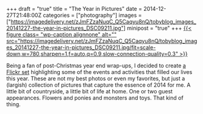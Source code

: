 +++
draft = "true"
title = "The Year in Pictures"
date = 2014-12-27T21:48:00Z
categories = ["photography"]
images = ["https://imagedelivery.net/zJmFZzaNuqC_Q5Caqyu8nQ/tobyblog_images_20141227-the-year-in-pictures_DSC09211.jpg"]
minipost = "true"
+++
[{{< figure class= "wp-caption alignnone" alt="" src="https://imagedelivery.net/zJmFZzaNuqC_Q5Caqyu8nQ/tobyblog_images_20141227-the-year-in-pictures_DSC09211.jpg/fit=scale-down,w=780,sharpen=1,f=auto,q=0.9,slow-connection-quality=0.3" >}}](https://www.flickr.com/photos/tobyjmarks/sets/72157649926955132/)

Being a fan of post-Christmas year end wrap-ups, I decided to create [a Flickr set](https://www.flickr.com/photos/tobyjmarks/sets/72157649926955132/) highlighting some of the events and activities that filled our lives this year. These are not my best photos or even my favorites, but just a (largish) collection of pictures that capture the essence of 2014 for me. A little bit of countryside, a little bit of life at home. One or two guest appearances. Flowers and ponies and monsters and toys. That kind of thing.
